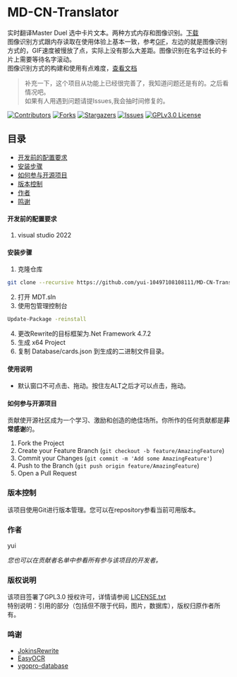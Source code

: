 # MD-CN-Translator

实时翻译Master Duel 选中卡片文本。两种方式内存和图像识别。[下载](https://github.com/yui-10497108108111/MD-CN-Translator/releases/tag/0.0.5)     
图像识别方式跟内存读取在使用体验上基本一致，参考[GIF](Image/demo.gif)，左边的就是图像识别方式的，GIF速度被慢放了点，实际上没有那么大差距。图像识别在名字过长的卡片上需要等待名字滚动。    
图像识别方式的构建和使用有点难度，[查看文档](MDT-OCR/README.md)    
> 补充一下，这个项目从功能上已经很完善了，我知道问题还是有的。之后看情况吧。    
如果有人用遇到问题请提Issues,我会抽时间修复的。

<!-- PROJECT SHIELDS -->

[![Contributors][contributors-shield]][contributors-url]
[![Forks][forks-shield]][forks-url]
[![Stargazers][stars-shield]][stars-url]
[![Issues][issues-shield]][issues-url]
[![GPLv3.0 License][license-shield]][license-url]

 
## 目录

  - [开发前的配置要求](#开发前的配置要求)
  - [安装步骤](#安装步骤)
  - [如何参与开源项目](#如何参与开源项目)
- [版本控制](#版本控制)
- [作者](#作者)
- [鸣谢](#鸣谢)


#### 开发前的配置要求

1. visual studio 2022

#### **安装步骤**

1. 克隆仓库
```sh
git clone --recursive https://github.com/yui-10497108108111/MD-CN-Translator
```
2. 打开 MDT.sln
3. 使用包管理控制台
```sh
Update-Package -reinstall 
```
4. 更改Rewrite的目标框架为.Net Framework 4.7.2
5. 生成 x64 Project
6. 复制 Database/cards.json 到生成的二进制文件目录。
#### 使用说明
* 默认窗口不可点击、拖动。按住左ALT之后才可以点击，拖动。





#### 如何参与开源项目

贡献使开源社区成为一个学习、激励和创造的绝佳场所。你所作的任何贡献都是**非常感谢**的。


1. Fork the Project
2. Create your Feature Branch (`git checkout -b feature/AmazingFeature`)
3. Commit your Changes (`git commit -m 'Add some AmazingFeature'`)
4. Push to the Branch (`git push origin feature/AmazingFeature`)
5. Open a Pull Request



### 版本控制

该项目使用Git进行版本管理。您可以在repository参看当前可用版本。

### 作者

yui

 *您也可以在贡献者名单中参看所有参与该项目的开发者。*

### 版权说明

该项目签署了GPL3.0 授权许可，详情请参阅 [LICENSE.txt](https://github.com/yui-10497108108111/MD-CN-Translator/blob/main/LICENSE)    
特别说明：引用的部分（包括但不限于代码，图片，数据库），版权归原作者所有。

### 鸣谢


- [JokinsRewrite](https://github.com/JokinAce/JokinsRewrite)
- [EasyOCR](https://github.com/JaidedAI/EasyOCR)
- [ygopro-database](https://github.com/mycard/ygopro-database)

<!-- links -->
[your-project-path]:yui-10497108108111/MD-CN-Translator
[contributors-shield]: https://img.shields.io/github/contributors/yui-10497108108111/MD-CN-Translator.svg?style=flat-square
[contributors-url]: https://github.com/yui-10497108108111/MD-CN-Translator/graphs/contributors
[forks-shield]: https://img.shields.io/github/forks/yui-10497108108111/MD-CN-Translator.svg?style=flat-square
[forks-url]: https://github.com/yui-10497108108111/MD-CN-Translator/network/members
[stars-shield]: https://img.shields.io/github/stars/yui-10497108108111/MD-CN-Translator.svg?style=flat-square
[stars-url]: https://github.com/yui-10497108108111/MD-CN-Translator/stargazers
[issues-shield]: https://img.shields.io/github/issues/yui-10497108108111/MD-CN-Translator.svg?style=flat-square
[issues-url]: https://img.shields.io/github/issues/yui-10497108108111/MD-CN-Translator.svg
[license-shield]: https://img.shields.io/github/license/yui-10497108108111/MD-CN-Translator.svg?style=flat-square
[license-url]: https://github.com/yui-10497108108111/MD-CN-Translator/blob/master/LICENSE.txt



